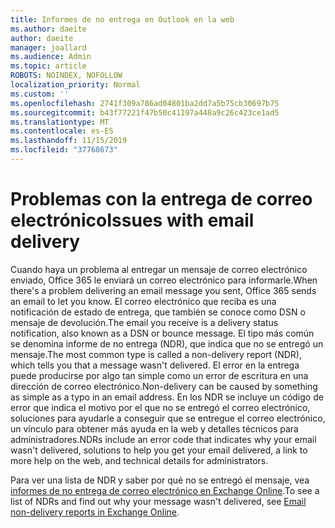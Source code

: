 ```yaml
---
title: Informes de no entrega en Outlook en la web
ms.author: daeite
author: daeite
manager: joallard
ms.audience: Admin
ms.topic: article
ROBOTS: NOINDEX, NOFOLLOW
localization_priority: Normal
ms.custom: ''
ms.openlocfilehash: 2741f309a786ad04801ba2dd7a5b75cb30697b75
ms.sourcegitcommit: b43f77221f47b50c41197a448a9c26c423ce1ad5
ms.translationtype: MT
ms.contentlocale: es-ES
ms.lasthandoff: 11/15/2019
ms.locfileid: "37768673"
---
```

# <a name="issues-with-email-delivery"></a><span data-ttu-id="4d30b-102">Problemas con la entrega de correo electrónico</span><span class="sxs-lookup"><span data-stu-id="4d30b-102">Issues with email delivery</span></span>

<span data-ttu-id="4d30b-103">Cuando haya un problema al entregar un mensaje de correo electrónico enviado, Office 365 le enviará un correo electrónico para informarle.</span><span class="sxs-lookup"><span data-stu-id="4d30b-103">When there's a problem delivering an email message you sent, Office 365 sends an email to let you know.</span></span> <span data-ttu-id="4d30b-104">El correo electrónico que reciba es una notificación de estado de entrega, que también se conoce como DSN o mensaje de devolución.</span><span class="sxs-lookup"><span data-stu-id="4d30b-104">The email you receive is a delivery status notification, also known as a DSN or bounce message.</span></span> <span data-ttu-id="4d30b-105">El tipo más común se denomina informe de no entrega (NDR), que indica que no se entregó un mensaje.</span><span class="sxs-lookup"><span data-stu-id="4d30b-105">The most common type is called a non-delivery report (NDR), which tells you that a message wasn't delivered.</span></span> <span data-ttu-id="4d30b-106">El error en la entrega puede producirse por algo tan simple como un error de escritura en una dirección de correo electrónico.</span><span class="sxs-lookup"><span data-stu-id="4d30b-106">Non-delivery can be caused by something as simple as a typo in an email address.</span></span> <span data-ttu-id="4d30b-107">En los NDR se incluye un código de error que indica el motivo por el que no se entregó el correo electrónico, soluciones para ayudarle a conseguir que se entregue el correo electrónico, un vínculo para obtener más ayuda en la web y detalles técnicos para administradores.</span><span class="sxs-lookup"><span data-stu-id="4d30b-107">NDRs include an error code that indicates why your email wasn't delivered, solutions to help you get your email delivered, a link to more help on the web, and technical details for administrators.</span></span>

<span data-ttu-id="4d30b-108">Para ver una lista de NDR y saber por qué no se entregó el mensaje, vea [informes de no entrega de correo electrónico en Exchange Online](https://docs.microsoft.com/exchange/mail-flow-best-practices/non-delivery-reports-in-exchange-online/non-delivery-reports-in-exchange-online).</span><span class="sxs-lookup"><span data-stu-id="4d30b-108">To see a list of NDRs and find out why your message wasn't delivered, see [Email non-delivery reports in Exchange Online](https://docs.microsoft.com/exchange/mail-flow-best-practices/non-delivery-reports-in-exchange-online/non-delivery-reports-in-exchange-online).</span></span>